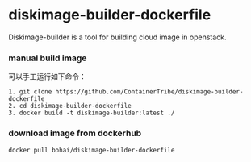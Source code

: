 # diskimage-builder-dockerfile
Diskimage-builder is a tool for building cloud image in openstack.

### manual build image  
可以手工运行如下命令： 
<pre><code>1. git clone https://github.com/ContainerTribe/diskimage-builder-dockerfile
2. cd diskimage-builder-dockerfile
3. docker build -t diskimage-builder:latest ./</code></pre>

### download image from dockerhub
<pre><code>docker pull bohai/diskimage-builder-dockerfile</code></pre>

